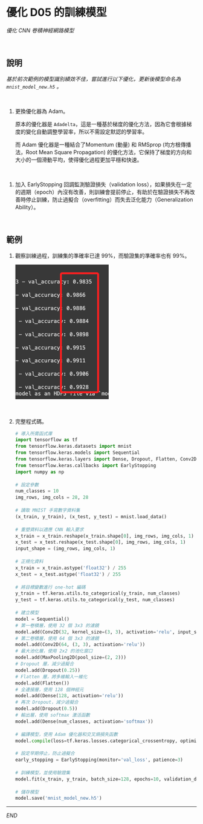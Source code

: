 # 優化 D05 的訓練模型

_優化 CNN 卷積神經網路模型_

<br>

## 說明

_基於前次範例的模型識別績效不佳，嘗試進行以下優化，更新後模型命名為 `mnist_model_new.h5` 。_

<br>

1. 更換優化器為 Adam。

   原本的優化器是 `Adadelta`，這是一種基於梯度的優化方法，因為它會根據梯度的變化自動調整學習率，所以不需設定默認的學習率。

   而 Adam 優化器是一種結合了Momentum (動量) 和 RMSprop (均方根傳播法，Root Mean Square Propagation) 的優化方法，它保持了梯度的方向和大小的一個滑動平均，使得優化過程更加平穩和快速。

<br>

1. 加入 EarlyStopping 回調監測驗證損失（validation loss），如果損失在一定的週期（epoch）內沒有改善，則訓練會提前停止，有助於在驗證損失不再改善時停止訓練，防止過擬合（overfitting）而失去泛化能力（Generalization Ability）。

<br>

## 範例

1. 觀察訓練過程，訓練集的準確率已達 99%，而驗證集的準確率也有 99%。

   ![](images/img_01.png)

<br>

2. 完整程式碼。

   ```python
   # 導入所需函式庫
   import tensorflow as tf
   from tensorflow.keras.datasets import mnist
   from tensorflow.keras.models import Sequential
   from tensorflow.keras.layers import Dense, Dropout, Flatten, Conv2D, MaxPooling2D
   from tensorflow.keras.callbacks import EarlyStopping
   import numpy as np

   # 設定參數
   num_classes = 10
   img_rows, img_cols = 28, 28

   # 讀取 MNIST 手寫數字資料集
   (x_train, y_train), (x_test, y_test) = mnist.load_data()

   # 重塑資料以適應 CNN 輸入要求
   x_train = x_train.reshape(x_train.shape[0], img_rows, img_cols, 1)
   x_test = x_test.reshape(x_test.shape[0], img_rows, img_cols, 1)
   input_shape = (img_rows, img_cols, 1)

   # 正規化資料
   x_train = x_train.astype('float32') / 255
   x_test = x_test.astype('float32') / 255

   # 將目標變數進行 one-hot 編碼
   y_train = tf.keras.utils.to_categorical(y_train, num_classes)
   y_test = tf.keras.utils.to_categorical(y_test, num_classes)

   # 建立模型
   model = Sequential()
   # 第一卷積層，使用 32 個 3x3 的濾鏡
   model.add(Conv2D(32, kernel_size=(3, 3), activation='relu', input_shape=input_shape))
   # 第二卷積層，使用 64 個 3x3 的濾鏡
   model.add(Conv2D(64, (3, 3), activation='relu'))
   # 最大池化層，使用 2x2 的池化窗口
   model.add(MaxPooling2D(pool_size=(2, 2)))
   # Dropout 層，減少過擬合
   model.add(Dropout(0.25))
   # Flatten 層，將多維輸入一維化
   model.add(Flatten())
   # 全連接層，使用 128 個神經元
   model.add(Dense(128, activation='relu'))
   # 再次 Dropout，減少過擬合
   model.add(Dropout(0.5))
   # 輸出層，使用 softmax 激活函數
   model.add(Dense(num_classes, activation='softmax'))

   # 編譯模型，使用 Adam 優化器和交叉熵損失函數
   model.compile(loss=tf.keras.losses.categorical_crossentropy, optimizer=tf.keras.optimizers.Adam(), metrics=['accuracy'])

   # 設定早期停止，防止過擬合
   early_stopping = EarlyStopping(monitor='val_loss', patience=3)

   # 訓練模型，並使用驗證集
   model.fit(x_train, y_train, batch_size=128, epochs=10, validation_data=(x_test, y_test), callbacks=[early_stopping])

   # 儲存模型
   model.save('mnist_model_new.h5')

   ```

---

_END_

